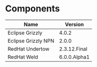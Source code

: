 # Components

| Name                  | Version       |
|-----------------------|---------------|
| Eclipse Grizzly       | 4.0.2         |
| Eclipse Grizzly NPN   | 2.0.0         |
| RedHat Undertow       | 2.3.12.Final  |
| RedHat Weld           | 6.0.0.Alpha1  |

